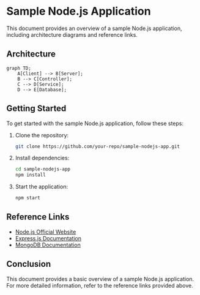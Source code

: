 # Sample Node.js Application

This document provides an overview of a sample Node.js application, including architecture diagrams and reference links.

## Architecture

```mermaid
graph TD;
    A[Client] --> B[Server];
    B --> C[Controller];
    C --> D[Service];
    D --> E[Database];
```

## Getting Started

To get started with the sample Node.js application, follow these steps:

1. Clone the repository:
    ```sh
    git clone https://github.com/your-repo/sample-nodejs-app.git
    ```
2. Install dependencies:
    ```sh
    cd sample-nodejs-app
    npm install
    ```
3. Start the application:
    ```sh
    npm start
    ```

## Reference Links

- [Node.js Official Website](https://nodejs.org/)
- [Express.js Documentation](https://expressjs.com/)
- [MongoDB Documentation](https://docs.mongodb.com/)

## Conclusion

This document provides a basic overview of a sample Node.js application. For more detailed information, refer to the reference links provided above.